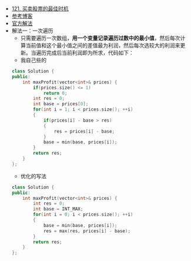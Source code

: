 - [121. 买卖股票的最佳时机](https://leetcode-cn.com/problems/best-time-to-buy-and-sell-stock/)
- [参考博客](https://www.cnblogs.com/grandyang/p/4280131.html)
- [官方解法](https://leetcode-cn.com/problems/best-time-to-buy-and-sell-stock/solution/121-mai-mai-gu-piao-de-zui-jia-shi-ji-by-leetcode-/)
- 解法一：一次遍历
    + 只需要遍历一次数组，**用一个变量记录遍历过数中的最小值**，然后每次计算当前值和这个最小值之间的差值最为利润，然后每次选较大的利润来更新。当遍历完成后当前利润即为所求，代码如下：
    + 我自己些的
    ```C++
    class Solution {
    public:
        int maxProfit(vector<int>& prices) {
            if(prices.size() <= 1)
                return 0;
            int res = 0;
            int base = prices[0];
            for(int i = 1; i < prices.size(); ++i)
            {
                if(prices[i] - base > res)
                {
                    res = prices[i] - base;
                }
                base = min(base, prices[i]);
            }
            return res;
        }
    };
    ```
    + 优化的写法
    ```C++
    class Solution {
    public:
        int maxProfit(vector<int>& prices) {
            int res = 0;
            int base = INT_MAX;
            for(int i = 0; i < prices.size(); ++i)
            {
                base = min(base, prices[i]);
                res = max(res, prices[i] - base);
            }
            return res;
        }
    };
    ```